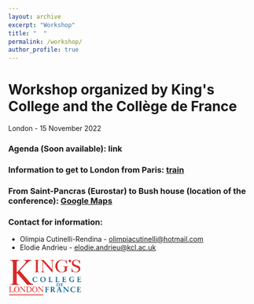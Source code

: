 ```yaml
---
layout: archive
excerpt: "Workshop"
title: "  "
permalink: /workshop/
author_profile: true
---
```


# Workshop organized by King's College and the Collège de France 
London - 15 November 2022

### Agenda (Soon available): link

### Information to get to London from Paris: [train](https://www.eurostar.com/fr-fr)
### From Saint-Pancras (Eurostar) to Bush house (location of the conference): [Google Maps](https://www.google.com/maps/dir/Bush+House,+Aldwych,+London,+UK/King's+Cross+St.+Pancras,+Euston+Rd,+London+N1+9AL,+United+Kingdom/@51.5184507,-0.1257624,14.09z/data=!4m14!4m13!1m5!1m1!1s0x487604b57c3fffff:0x7cf28e36d5dddd5d!2m2!1d-0.1173517!2d51.5130562!1m5!1m1!1s0x48761b3bf94081c7:0x7c612b5a92c7a2d0!2m2!1d-0.123169!2d51.530663!3e3)


### Contact for information:  
* Olimpia Cutinelli-Rendina - olimpiacutinelli@hotmail.com
* Elodie Andrieu - elodie.andrieu@kcl.ac.uk

<img
  src="/images/kings-college-london2.png"
  alt="Alt text"
  title="Optional title"
  style="display: inline-block; margin: 6 auto; max-width: 150px">
